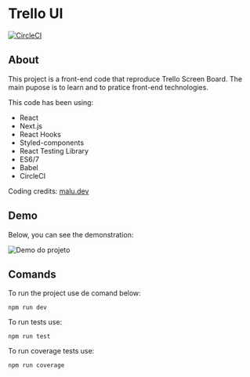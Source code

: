 # Trello UI

[![CircleCI](https://circleci.com/gh/marialuisacp/trello-ui.svg?style=svg)](https://circleci.com/gh/marialuisacp/trello-ui)

## About

This project is a front-end code that reproduce Trello Screen Board. The main pupose is to learn and to pratice front-end technologies.

This code has been using:

- React
- Next.js
- React Hooks
- Styled-components
- React Testing Library
- ES6/7
- Babel
- CircleCI

Coding credits: [malu.dev](https://malu.dev)

## Demo

Below, you can see the demonstration:

![Demo do projeto](https://raw.githubusercontent.com/marialuisacp/trello-ui/master/public/assets/trello-ui-simple-demo.png?token=ABJA7PWYLT43QFIR7BG4MY26SUK7C)

## Comands

To run the project use de comand below:

`npm run dev`

To run tests use:

`npm run test`

To run coverage tests use:

`npm run coverage`

